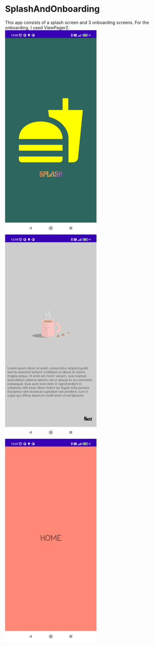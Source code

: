 # SplashAndOnboarding
This app consists of a splash screen and 3 onboarding screens. For the onboarding, I used ViewPager2. 
<img src="splash.png" width="300" >
<img src="onboarding1.png" width="300" >
<img src="homescreen.png" width="300" >

